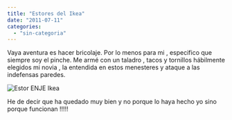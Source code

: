 ```yaml
---
title: "Estores del Ikea"
date: "2011-07-11"
categories: 
  - "sin-categoria"
---
```


Vaya aventura es hacer bricolaje. Por lo menos para mi , especifico que siempre soy el pinche. Me armé con un taladro , tacos y tornillos hábilmente elegidos mi novia , la entendida en estos menesteres y ataque a las indefensas paredes.

![](images/enje-estor__0110670_PE261093_S4.JPG "Estor ENJE Ikea")

He de decir que ha quedado muy bien y no porque lo haya hecho yo sino porque funcionan !!!!!
